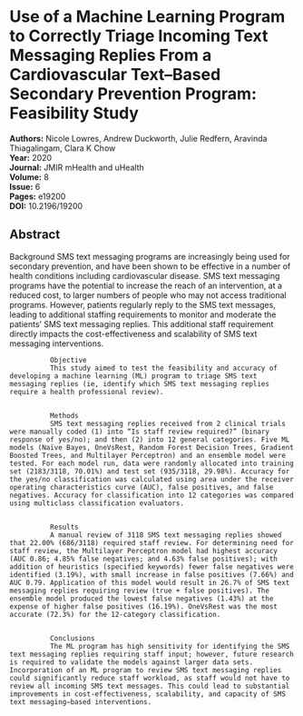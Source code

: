 # Use of a Machine Learning Program to Correctly Triage Incoming Text Messaging Replies From a Cardiovascular Text–Based Secondary Prevention Program: Feasibility Study

**Authors:** Nicole Lowres, Andrew Duckworth, Julie Redfern, Aravinda Thiagalingam, Clara K Chow  
**Year:** 2020  
**Journal:** JMIR mHealth and uHealth  
**Volume:** 8  
**Issue:** 6  
**Pages:** e19200  
**DOI:** 10.2196/19200  

## Abstract
Background
              SMS text messaging programs are increasingly being used for secondary prevention, and have been shown to be effective in a number of health conditions including cardiovascular disease. SMS text messaging programs have the potential to increase the reach of an intervention, at a reduced cost, to larger numbers of people who may not access traditional programs. However, patients regularly reply to the SMS text messages, leading to additional staffing requirements to monitor and moderate the patients’ SMS text messaging replies. This additional staff requirement directly impacts the cost-effectiveness and scalability of SMS text messaging interventions.
            
            
              Objective
              This study aimed to test the feasibility and accuracy of developing a machine learning (ML) program to triage SMS text messaging replies (ie, identify which SMS text messaging replies require a health professional review).
            
            
              Methods
              SMS text messaging replies received from 2 clinical trials were manually coded (1) into “Is staff review required?” (binary response of yes/no); and then (2) into 12 general categories. Five ML models (Naïve Bayes, OneVsRest, Random Forest Decision Trees, Gradient Boosted Trees, and Multilayer Perceptron) and an ensemble model were tested. For each model run, data were randomly allocated into training set (2183/3118, 70.01%) and test set (935/3118, 29.98%). Accuracy for the yes/no classification was calculated using area under the receiver operating characteristics curve (AUC), false positives, and false negatives. Accuracy for classification into 12 categories was compared using multiclass classification evaluators.
            
            
              Results
              A manual review of 3118 SMS text messaging replies showed that 22.00% (686/3118) required staff review. For determining need for staff review, the Multilayer Perceptron model had highest accuracy (AUC 0.86; 4.85% false negatives; and 4.63% false positives); with addition of heuristics (specified keywords) fewer false negatives were identified (3.19%), with small increase in false positives (7.66%) and AUC 0.79. Application of this model would result in 26.7% of SMS text messaging replies requiring review (true + false positives). The ensemble model produced the lowest false negatives (1.43%) at the expense of higher false positives (16.19%). OneVsRest was the most accurate (72.3%) for the 12-category classification.
            
            
              Conclusions
              The ML program has high sensitivity for identifying the SMS text messaging replies requiring staff input; however, future research is required to validate the models against larger data sets. Incorporation of an ML program to review SMS text messaging replies could significantly reduce staff workload, as staff would not have to review all incoming SMS text messages. This could lead to substantial improvements in cost-effectiveness, scalability, and capacity of SMS text messaging–based interventions.

